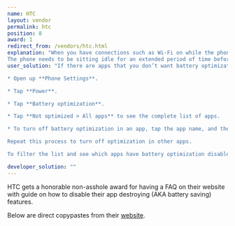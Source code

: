 ```yaml
---
name: HTC
layout: vendor
permalink: htc
position: 8
award: 1
redirect_from: /vendors/htc.html
explanation: "When you have connections such as Wi‍-Fi on while the phone is in sleep mode, some apps may still continue to use the battery. Starting from Android 6.0, battery optimization is enabled for all apps by default which helps prolong battery standby time when you’re not using the phone.
The phone needs to be sitting idle for an extended period of time before battery optimization takes effect."
user_solution: "If there are apps that you don’t want battery optimization enabled, you can turn the feature off in those apps.

* Open up **Phone Settings**.

* Tap **Power**.

* Tap **Battery optimization**.

* Tap **Not optimized > All apps** to see the complete list of apps.

* To turn off battery optimization in an app, tap the app name, and then tap **Don’t optimize > Done**.

Repeat this process to turn off optimization in other apps.

To filter the list and see which apps have battery optimization disabled, tap All apps > Not optimized."

developer_solution: ""
---
```


HTC gets a honorable non-asshole award for having a FAQ on their website with guide on how to disable their app destroying (AKA battery saving) features.

Below are direct copypastes from their [website](https://www.htc.com/us/support/htc-one-m9/howto/696906.html).

